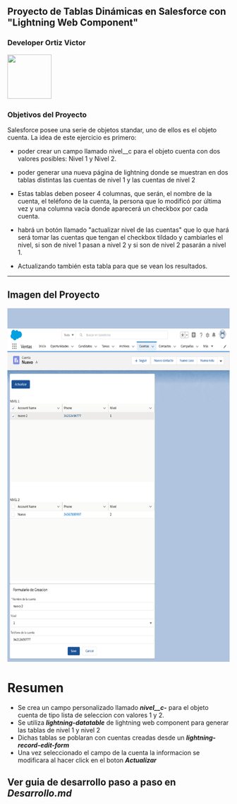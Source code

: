 ## Proyecto de Tablas Dinámicas en Salesforce con "Lightning Web Component"
### Developer **Ortiz Victor**
<img src="https://avatars0.githubusercontent.com/u/57049891?s=460&u=3479716881907edaf1bbcfa5c0a6b2ac52c2817d&v=4" width="100" height="100" />

### Objetivos del Proyecto

Salesforce posee una serie de objetos standar, uno de ellos es el objeto cuenta. La idea de este ejercicio es primero:

* poder crear un campo llamado nivel__c para el objeto cuenta con dos valores posibles: Nivel 1 y Nivel 2.

* poder generar una nueva página de lightning donde se muestran en dos tablas distintas las cuentas de nivel 1 y las cuentas de nivel 2

* Estas tablas deben poseer 4 columnas, que serán, el nombre de la cuenta, el teléfono de la cuenta, la persona que lo modificó por última vez y una columna vacía donde aparecerá un checkbox por cada cuenta.

* habrá un botón llamado "actualizar nivel de las cuentas" que lo que hará será tomar las cuentas que tengan el checkbox tildado y cambiarles el nivel, si son de nivel 1 pasan a nivel 2 y si son de nivel 2 pasarán a nivel 1.

* Actualizando también esta tabla para que se vean los resultados.
___ 
## Imagen del Proyecto
<img src="https://raw.githubusercontent.com/ortizvictorw/Salesforce/master/Proyectos-Salesforce/Prueba-certaconsulting/Final.png" width="600" height="800" />

# Resumen
* Se crea un campo personalizado llamado ***nivel__c-*** para el objeto cuenta de tipo lista de seleccion con valores 1 y 2.
* Se utiliza ***lightning-datatable*** de lightning web component para generar las tablas de nivel 1 y nivel 2
* Dichas tablas se poblaran con cuentas creadas desde un ***lightning-record-edit-form*** 
* Una vez seleccionado el campo de la cuenta la informacion se modificara al hacer click en el boton ***Actualizar***

## Ver guia de desarrollo paso a paso en ***Desarrollo.md***

 
